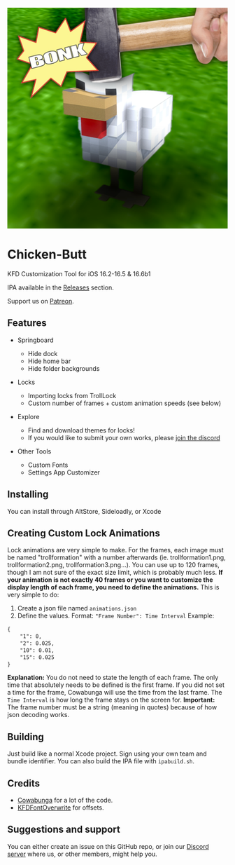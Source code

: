 ![Artboard](https://github.com/leminlimez/Chicken-Butt/blob/b2f9c5e7697326a79fa840c59711652ea8375684/Chicken%20Butt/Assets.xcassets/AppIcon.appiconset/IMG_2137.png)
# Chicken-Butt
KFD Customization Tool for iOS 16.2-16.5 & 16.6b1

IPA available in the [Releases](https://github.com/leminlimez/Chicken-Butt/releases/latest) section.

Support us on [Patreon](https://patreon.com/Cowabunga_iOS).

## Features
- Springboard
    - Hide dock
    - Hide home bar
    - Hide folder backgrounds

- Locks
    - Importing locks from TrollLock
    - Custom number of frames + custom animation speeds (see below)
 
- Explore
    - Find and download themes for locks!
    - If you would like to submit your own works, please [join the discord](https://discord.gg/Cowabunga)
 
- Other Tools
    - Custom Fonts
    - Settings App Customizer
 
## Installing
You can install through AltStore, Sideloadly, or Xcode

## Creating Custom Lock Animations
Lock animations are very simple to make. For the frames, each image must be named "trollformation" with a number afterwards (ie. trollformation1.png, trollformation2.png, trollformation3.png...). You can use up to 120 frames, though I am not sure of the exact size limit, which is probably much less.
**If your animation is not exactly 40 frames or you want to customize the display length of each frame, you need to define the animations.** This is very simple to do:
1. Create a json file named `animations.json`
2. Define the values. Format: `"Frame Number": Time Interval`
Example:
```
{
    "1": 0,
    "2": 0.025,
    "10": 0.01,
    "15": 0.025
}
```
**Explanation:**
You do not need to state the length of each frame. The only time that absolutely needs to be defined is the first frame. If you did not set a time for the frame, Cowabunga will use the time from the last frame.
The `Time Interval` is how long the frame stays on the screen for.
**Important:** The frame number must be a string (meaning in quotes) because of how json decoding works.

## Building
Just build like a normal Xcode project. Sign using your own team and bundle identifier. You can also build the IPA file with `ipabuild.sh`.

## Credits
- [Cowabunga](https://github.com/leminlimez/Cowabunga) for a lot of the code.
- [KFDFontOverwrite](https://github.com/hrtowii/WDBFontOverwrite) for offsets.

## Suggestions and support
You can either create an issue on this GitHub repo, or join our [Discord server](https://discord.gg/Cowabunga) where us, or other members, might help you.
